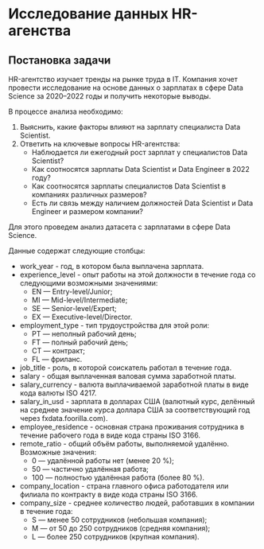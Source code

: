 # Исследование данных HR-агенства

## Постановка задачи
HR-агентство изучает тренды на рынке труда в IT. Компания хочет провести исследование на основе данных о зарплатах в сфере Data Science за 2020–2022 годы и получить некоторые выводы.

В процессе анализа необходимо:

1. Выяснить, какие факторы влияют на зарплату специалиста Data Scientist.
2. Ответить на ключевые вопросы HR-агентства:
    * Наблюдается ли ежегодный рост зарплат у специалистов Data Scientist?
    * Как соотносятся зарплаты Data Scientist и Data Engineer в 2022 году?
    * Как соотносятся зарплаты специалистов Data Scientist в компаниях различных размеров?
    * Есть ли связь между наличием должностей Data Scientist и Data Engineer и размером компании?


Для этого проведем анализ датасета с зарплатами в сфере Data Science.

Данные содержат следующие столбцы:

* work_year - год, в котором была выплачена зарплата.
* experience_level - опыт работы на этой должности в течение года со следующими возможными значениями:
    * EN — Entry-level/Junior;
    * MI — Mid-level/Intermediate;
    * SE — Senior-level/Expert;
    * EX — Executive-level/Director.
* employment_type - тип трудоустройства для этой роли:
    * PT — неполный рабочий день;
    * FT — полный рабочий день;
    * CT — контракт;
    * FL — фриланс.
* job_title - роль, в которой соискатель работал в течение года.
* salary - общая выплаченная валовая сумма заработной платы.
* salary_currency - валюта выплачиваемой заработной платы в виде кода валюты ISO 4217.
* salary_in_usd - зарплата в долларах США (валютный курс, делённый на среднее значение курса доллара США за соответствующий год через fxdata.foorilla.com).
* employee_residence - основная страна проживания сотрудника в течение рабочего года в виде кода страны ISO 3166.
* remote_ratio - общий объём работы, выполняемой удалённо. Возможные значения:
    * 0 — удалённой работы нет (менее 20 %);
    * 50 — частично удалённая работа;
    * 100 — полностью удалённая работа (более 80 %).
* company_location - страна главного офиса работодателя или филиала по контракту в виде кода страны ISO 3166.
* company_size - среднее количество людей, работавших в компании в течение года:
    * S — менее 50 сотрудников (небольшая компания);
    * M — от 50 до 250 сотрудников (средняя компания);
    * L — более 250 сотрудников (крупная компания).
